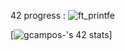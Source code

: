 42 progress :
![ft_printfe](https://github.com/mionzeras/mionzeras/assets/126200496/55277a5e-eec2-414e-a0fe-0d1959381e98)

[![gcampos-'s 42 stats](https://badge42.vercel.app/api/v2/clk2qovbd004508mje9lqvgjg/stats?cursusId=21&coalitionId=piscine)]
